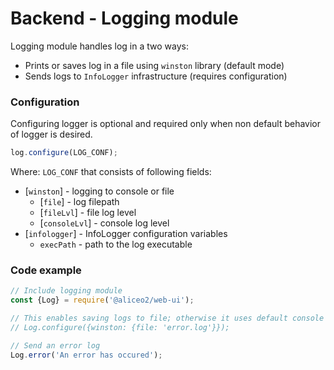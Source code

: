 # Backend - Logging module
Logging module handles log in a two ways:
 * Prints or saves log in a file using `winston` library (default mode)
 * Sends logs to `InfoLogger` infrastructure (requires configuration)

### Configuration
Configuring logger is optional and required only when non default behavior of logger is desired.
```js
log.configure(LOG_CONF);
```

Where:
`LOG_CONF` that consists of following fields:
   * [`winston`] - logging to console or file
     * [`file`] - log filepath
     * [`fileLvl`] - file log level
     * [`consoleLvl`] - console log level
   * [`infologger`] - InfoLogger configuration variables
     * `execPath` - path to the log executable

### Code example
```js
// Include logging module
const {Log} = require('@aliceo2/web-ui');

// This enables saving logs to file; otherwise it uses default console logging only
// Log.configure({winston: {file: 'error.log'}});

// Send an error log
Log.error('An error has occured');
```
